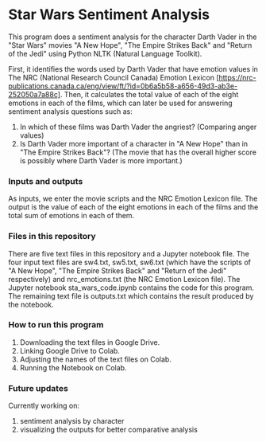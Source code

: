 # Star Wars Sentiment Analysis

This program does a sentiment analysis for the character Darth Vader in the "Star Wars" movies "A New Hope", "The Empire Strikes Back" and "Return of the Jedi" using Python NLTK (Natural Language Toolkit). 

 First, it identifies the words used by Darth Vader that have emotion values in The NRC (National Research Council Canada) Emotion Lexicon [https://nrc-publications.canada.ca/eng/view/ft/?id=0b6a5b58-a656-49d3-ab3e-252050a7a88c]. Then, it calculates the total value of each of the eight emotions in each of the films, which can later be used for answering sentiment analysis questions such as:

 1. In which of these films was Darth Vader the angriest? (Comparing anger values)
 2. Is Darth Vader more important of a character in "A New Hope" than in "The Empire Strikes Back"? (The movie that has the overall higher score is possibly where Darth Vader is more important.)


### Inputs and outputs

As inputs, we enter the movie scripts and the NRC Emotion Lexicon file. The output is the value of each of the eight 
emotions in each of the films and the total sum of emotions in each of them.

### Files in this repository

There are five text files in this repository and a Jupyter notebook file.
The four input text files are sw4.txt, sw5.txt, sw6.txt (which have the scripts of  "A New Hope", "The Empire Strikes Back" and "Return of the Jedi" respectively) and nrc_emotions.txt (the NRC Emotion Lexicon file). 
The Jupyter notebook sta_wars_code.ipynb contains the code for this program. 
The remaining text file is outputs.txt which contains the result produced by the notebook. 


### How to run this program

1. Downloading the text files in Google Drive.
2. Linking Google Drive to Colab.
3. Adjusting the names of the text files on Colab.
4. Running the Notebook on Colab.


### Future updates

Currently working on:
1. sentiment analysis by character 
2. visualizing the outputs for better comparative analysis

